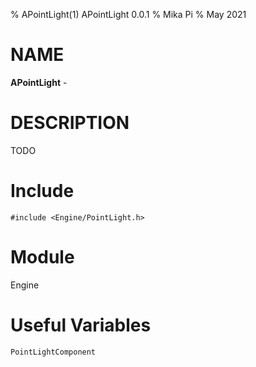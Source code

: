 % APointLight(1) APointLight 0.0.1
% Mika Pi
% May 2021


# NAME

**APointLight** -

# DESCRIPTION
TODO

# Include

`#include <Engine/PointLight.h>`

# Module
Engine

# Useful Variables
`PointLightComponent`

